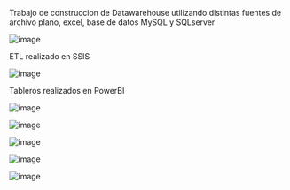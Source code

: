 Trabajo de construccion de Datawarehouse utilizando distintas fuentes de archivo plano, excel, base de datos MySQL y SQLserver

![image](https://github.com/iairborgo/BDD-DW-ETL-BorgoNardix2/assets/105130558/3c185f13-aa3b-45cc-a400-e60dcfda540b)

ETL realizado en SSIS

![image](https://github.com/iairborgo/BDD-DW-ETL-BorgoNardix2/assets/105130558/106c6ed8-ed2e-4a4b-b299-0e99c1bb59be)

Tableros realizados en PowerBI

![image](https://github.com/iairborgo/BDD-DW-ETL-BorgoNardix2/assets/105130558/08ee08cf-5b5c-44c5-ad18-c27eb53ec11e)


![image](https://github.com/iairborgo/BDD-DW-ETL-BorgoNardix2/assets/105130558/62cf3793-7c16-4734-8e0b-b1cfb9e93daf)


![image](https://github.com/iairborgo/BDD-DW-ETL-BorgoNardix2/assets/105130558/f292559b-8f5f-4a6e-8236-21b00b5504b9)


![image](https://github.com/iairborgo/BDD-DW-ETL-BorgoNardix2/assets/105130558/cbadce3c-8766-4663-9d2a-47b66eb8dca9)

![image](https://github.com/iairborgo/BDD-DW-ETL-BorgoNardix2/assets/105130558/a8b2686d-91d9-44d0-a9ab-1df2ae3af8e0)
